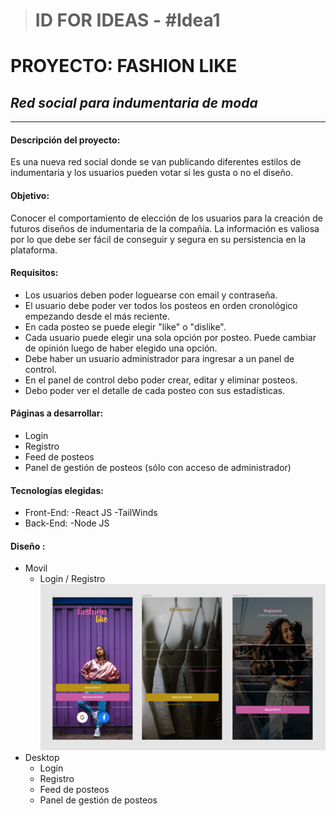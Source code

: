 ># ID FOR IDEAS - \#Idea1 
# **PROYECTO: FASHION LIKE** 
## *Red social para indumentaria de moda*
--- 
#### Descripción del proyecto: 
Es una nueva red social donde se van publicando diferentes estilos de indumentaria y los usuarios pueden votar si les gusta o no el diseño.
#### Objetivo:
Conocer el comportamiento de elección de los usuarios para la creación de futuros diseños de indumentaria de la compañía.
La información es valiosa por lo que debe ser fácil de conseguir y segura en su persistencia en la plataforma.

#### Requisitos:
- Los usuarios deben poder loguearse con email y contraseña.
- El usuario debe poder ver todos los posteos en orden cronológico empezando desde el más reciente.
- En cada posteo se puede elegir "like" o "dislike".
- Cada usuario puede elegir una sola opción por posteo. Puede cambiar de opinión luego de haber elegido una opción.
- Debe haber un usuario administrador para ingresar a un panel de control.
- En el panel de control debo poder crear, editar y eliminar posteos.
- Debo poder ver el detalle de cada posteo con sus estadísticas.

#### Páginas a desarrollar:
- Login
- Registro
- Feed de posteos
- Panel de gestión de posteos (sólo con acceso de administrador)

#### Tecnologías elegidas:
- Front-End:
  -React JS
  -TailWinds
- Back-End:
  -Node JS
  

#### Diseño :
- Movil
  - Login / Registro
![](./UX-UI/imagenes/mobile-login.jpg)
- Desktop
  - Login
  - Registro
  - Feed de posteos
  - Panel de gestión de posteos

